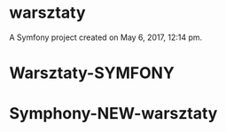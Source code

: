warsztaty
=========

A Symfony project created on May 6, 2017, 12:14 pm.
# Warsztaty-SYMFONY
# Symphony-NEW-warsztaty
